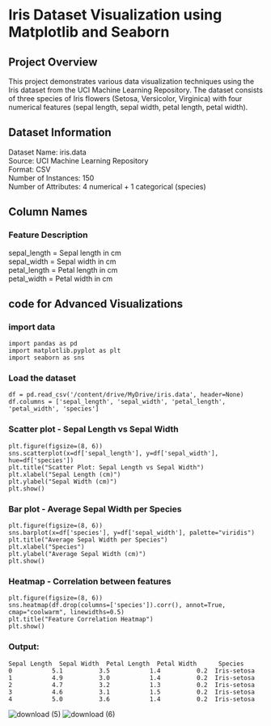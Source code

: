 # Iris Dataset Visualization using Matplotlib and Seaborn
## Project Overview
This project demonstrates various data visualization techniques using the Iris dataset from the UCI Machine Learning Repository. The dataset consists of three species of Iris flowers (Setosa, Versicolor, Virginica) with four numerical features (sepal length, sepal width, petal length, petal width).

## Dataset Information
Dataset Name: iris.data
</br>
Source: UCI Machine Learning Repository
</br>
Format: CSV
</br>
Number of Instances: 150
</br>
Number of Attributes: 4 numerical + 1 categorical (species)
## Column Names
### Feature	Description
sepal_length = Sepal length in cm
</br>
sepal_width	= Sepal width in cm
</br>
petal_length	= Petal length in cm
</br>
petal_width =	Petal width in cm
## code for Advanced Visualizations

### import data
```
import pandas as pd
import matplotlib.pyplot as plt
import seaborn as sns
```
### Load the dataset
```
df = pd.read_csv('/content/drive/MyDrive/iris.data', header=None)
df.columns = ['sepal_length', 'sepal_width', 'petal_length', 'petal_width', 'species']
```

### Scatter plot - Sepal Length vs Sepal Width
```
plt.figure(figsize=(8, 6))
sns.scatterplot(x=df['sepal_length'], y=df['sepal_width'], hue=df['species'])
plt.title("Scatter Plot: Sepal Length vs Sepal Width")
plt.xlabel("Sepal Length (cm)")
plt.ylabel("Sepal Width (cm)")
plt.show()
```
### Bar plot - Average Sepal Width per Species
```
plt.figure(figsize=(8, 6))
sns.barplot(x=df['species'], y=df['sepal_width'], palette="viridis")
plt.title("Average Sepal Width per Species")
plt.xlabel("Species")
plt.ylabel("Average Sepal Width (cm)")
plt.show()
```
### Heatmap - Correlation between features
```
plt.figure(figsize=(8, 6))
sns.heatmap(df.drop(columns=['species']).corr(), annot=True, cmap="coolwarm", linewidths=0.5)
plt.title("Feature Correlation Heatmap")
plt.show()
```
### Output:

```
Sepal Length  Sepal Width  Petal Length  Petal Width      Species
0           5.1          3.5           1.4          0.2  Iris-setosa
1           4.9          3.0           1.4          0.2  Iris-setosa
2           4.7          3.2           1.3          0.2  Iris-setosa
3           4.6          3.1           1.5          0.2  Iris-setosa
4           5.0          3.6           1.4          0.2  Iris-setosa
```
![download (5)](https://github.com/user-attachments/assets/26204a3c-a667-4150-9a47-486dfe019b45)
![download (6)](https://github.com/user-attachments/assets/acbc78a4-933b-4ae0-a422-fd2257ff68c8)
